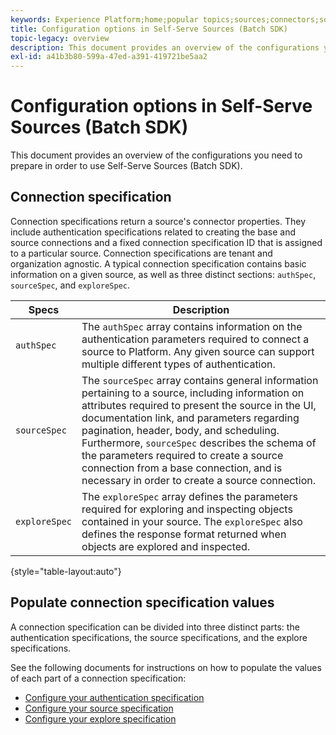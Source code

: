 ```yaml
---
keywords: Experience Platform;home;popular topics;sources;connectors;source connectors;sources sdk;sdk;SDK
title: Configuration options in Self-Serve Sources (Batch SDK)
topic-legacy: overview
description: This document provides an overview of the configurations you need to prepare in order to use Self-Serve Sources (Batch SDK).
exl-id: a41b3b80-599a-47ed-a391-419721be5aa2
---
```

# Configuration options in Self-Serve Sources (Batch SDK)

This document provides an overview of the configurations you need to prepare in order to use Self-Serve Sources (Batch SDK).

## Connection specification

Connection specifications return a source's connector properties. They include authentication specifications related to creating the base and source connections and a fixed connection specification ID that is assigned to a particular source. Connection specifications are tenant and organization agnostic. A typical connection specification contains basic information on a given source, as well as three distinct sections: `authSpec`, `sourceSpec`, and `exploreSpec`.

| Specs | Description |
| --- | --- |
| `authSpec` | The `authSpec` array contains information on the authentication parameters required to connect a source to Platform. Any given source can support multiple different types of authentication. |
| `sourceSpec` | The `sourceSpec` array contains general information pertaining to a source, including information on attributes required to present the source in the UI, documentation link, and parameters regarding pagination, header, body, and scheduling. Furthermore, `sourceSpec` describes the schema of the parameters required to create a source connection from a base connection, and is necessary in order to create a source connection. |
| `exploreSpec` | The `exploreSpec` array defines the parameters required for exploring and inspecting objects contained in your source. The `exploreSpec` also defines the response format returned when objects are explored and inspected. |

{style="table-layout:auto"}

## Populate connection specification values

A connection specification can be divided into three distinct parts: the authentication specifications, the source specifications, and the explore specifications. 

See the following documents for instructions on how to populate the values of each part of a connection specification:

* [Configure your authentication specification](./authspec.md)
* [Configure your source specification](./sourcespec.md)
* [Configure your explore specification](./explorespec.md)
